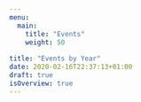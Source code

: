 ```yaml
---
menu:
  main:
    title: "Events"
    weight: 50
    
title: "Events by Year"
date: 2020-02-16T22:37:13+01:00
draft: true
isOverview: true
---
```

